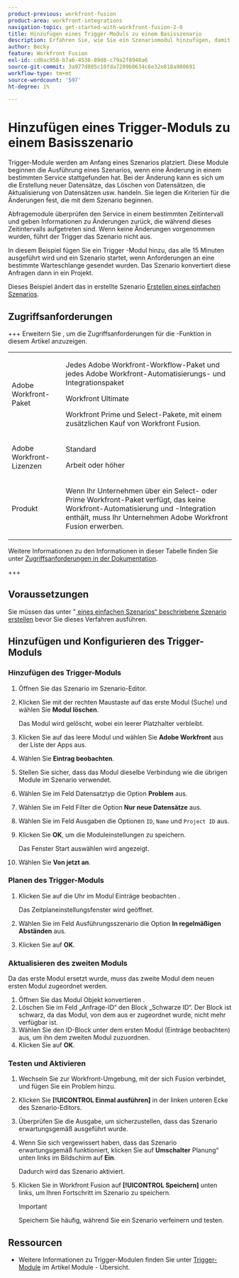 ```yaml
---
product-previous: workfront-fusion
product-area: workfront-integrations
navigation-topic: get-started-with-workfront-fusion-2-0
title: Hinzufügen eines Trigger-Moduls zu einem Basisszenario
description: Erfahren Sie, wie Sie ein Szenariomodul hinzufügen, damit das Trigger regelmäßig nach neuen Anfragen suchen und diese in Projekte konvertieren kann.
author: Becky
feature: Workfront Fusion
exl-id: cd8ac958-b7a6-4536-89d8-c79a2f8940a6
source-git-commit: 3a977d805c10fda7209b0634c6e32e818a980691
workflow-type: tm+mt
source-wordcount: '597'
ht-degree: 1%

---
```


# Hinzufügen eines Trigger-Moduls zu einem Basisszenario

Trigger-Module werden am Anfang eines Szenarios platziert. Diese Module beginnen die Ausführung eines Szenarios, wenn eine Änderung in einem bestimmten Service stattgefunden hat. Bei der Änderung kann es sich um die Erstellung neuer Datensätze, das Löschen von Datensätzen, die Aktualisierung von Datensätzen usw. handeln. Sie legen die Kriterien für die Änderungen fest, die mit dem Szenario beginnen.

Abfragemodule überprüfen den Service in einem bestimmten Zeitintervall und geben Informationen zu Änderungen zurück, die während dieses Zeitintervalls aufgetreten sind. Wenn keine Änderungen vorgenommen wurden, führt der Trigger das Szenario nicht aus.

In diesem Beispiel fügen Sie ein Trigger -Modul hinzu, das alle 15 Minuten ausgeführt wird und ein Szenario startet, wenn Anforderungen an eine bestimmte Warteschlange gesendet wurden. Das Szenario konvertiert diese Anfragen dann in ein Projekt.

Dieses Beispiel ändert das in erstellte Szenario [Erstellen eines einfachen Szenarios](/help/workfront-fusion/build-practice-scenarios/create-basic-scenario.md).

## Zugriffsanforderungen

+++ Erweitern Sie , um die Zugriffsanforderungen für die -Funktion in diesem Artikel anzuzeigen.

<table style="table-layout:auto">
 <col> 
 <col> 
 <tbody> 
  <tr> 
   <td role="rowheader">Adobe Workfront-Paket</td> 
   <td> <p>Jedes Adobe Workfront-Workflow-Paket und jedes Adobe Workfront-Automatisierungs- und Integrationspaket</p><p>Workfront Ultimate</p><p>Workfront Prime und Select-Pakete, mit einem zusätzlichen Kauf von Workfront Fusion.</p> </td> 
  </tr> 
  <tr data-mc-conditions=""> 
   <td role="rowheader">Adobe Workfront-Lizenzen</td> 
   <td> <p>Standard</p><p>Arbeit oder höher</p> </td> 
  </tr> 
  <tr> 
   <td role="rowheader">Produkt</td> 
   <td>
   <p>Wenn Ihr Unternehmen über ein Select- oder Prime Workfront-Paket verfügt, das keine Workfront-Automatisierung und -Integration enthält, muss Ihr Unternehmen Adobe Workfront Fusion erwerben.</li></ul>
   </td> 
  </tr>
 </tbody> 
</table>

Weitere Informationen zu den Informationen in dieser Tabelle finden Sie unter [Zugriffsanforderungen in der Dokumentation](/help/workfront-fusion/references/licenses-and-roles/access-level-requirements-in-documentation.md).

+++

## Voraussetzungen

Sie müssen das unter &quot;[ eines einfachen Szenarios“ beschriebene Szenario erstellen](/help/workfront-fusion/build-practice-scenarios/create-basic-scenario.md) bevor Sie dieses Verfahren ausführen.

## Hinzufügen und Konfigurieren des Trigger-Moduls

### Hinzufügen des Trigger-Moduls

1. Öffnen Sie das Szenario im Szenario-Editor.
1. Klicken Sie mit der rechten Maustaste auf das erste Modul (Suche) und wählen Sie **Modul löschen**.

   Das Modul wird gelöscht, wobei ein leerer Platzhalter verbleibt.

1. Klicken Sie auf das leere Modul und wählen Sie **Adobe Workfront** aus der Liste der Apps aus.
1. Wählen Sie **Eintrag beobachten**.
1. Stellen Sie sicher, dass das Modul dieselbe Verbindung wie die übrigen Module im Szenario verwendet.
1. Wählen Sie im Feld Datensatztyp die Option **Problem** aus.
1. Wählen Sie im Feld Filter die Option **Nur neue Datensätze** aus.
1. Wählen Sie im Feld Ausgaben die Optionen `ID`, `Name` und `Project ID` aus.
1. Klicken Sie **OK**, um die Moduleinstellungen zu speichern.

   Das Fenster Start auswählen wird angezeigt.

1. Wählen Sie **Von jetzt an**.

### Planen des Trigger-Moduls

1. Klicken Sie auf die Uhr im Modul Einträge beobachten .

   Das Zeitplaneinstellungsfenster wird geöffnet.

1. Wählen Sie im Feld Ausführungsszenario die Option **In regelmäßigen Abständen** aus.

1. Klicken Sie auf **OK**.

### Aktualisieren des zweiten Moduls

Da das erste Modul ersetzt wurde, muss das zweite Modul dem neuen ersten Modul zugeordnet werden.

1. Öffnen Sie das Modul Objekt konvertieren .
1. Löschen Sie im Feld „Anfrage-ID“ den Block „Schwarze ID“. Der Block ist schwarz, da das Modul, von dem aus er zugeordnet wurde, nicht mehr verfügbar ist.
1. Wählen Sie den ID-Block unter dem ersten Modul (Einträge beobachten) aus, um ihn dem zweiten Modul zuzuordnen.
1. Klicken Sie auf **OK**.

### Testen und Aktivieren

1. Wechseln Sie zur Workfront-Umgebung, mit der sich Fusion verbindet, und fügen Sie ein Problem hinzu.
1. Klicken Sie **[!UICONTROL Einmal ausführen]** in der linken unteren Ecke des Szenario-Editors.
1. Überprüfen Sie die Ausgabe, um sicherzustellen, dass das Szenario erwartungsgemäß ausgeführt wurde.
1. Wenn Sie sich vergewissert haben, dass das Szenario erwartungsgemäß funktioniert, klicken Sie auf **Umschalter** Planung“ unten links im Bildschirm auf **Ein**.

   Dadurch wird das Szenario aktiviert.
1. Klicken Sie in Workfront Fusion auf **[!UICONTROL Speichern]** unten links, um Ihren Fortschritt im Szenario zu speichern.

   >[!IMPORTANT]
   >
   >Speichern Sie häufig, während Sie ein Szenario verfeinern und testen.

## Ressourcen

* Weitere Informationen zu Trigger-Modulen finden Sie unter [Trigger-Module](/help/workfront-fusion/get-started-with-fusion/understand-fusion/module-overview.md#trigger-modules) im Artikel Module - Übersicht.
